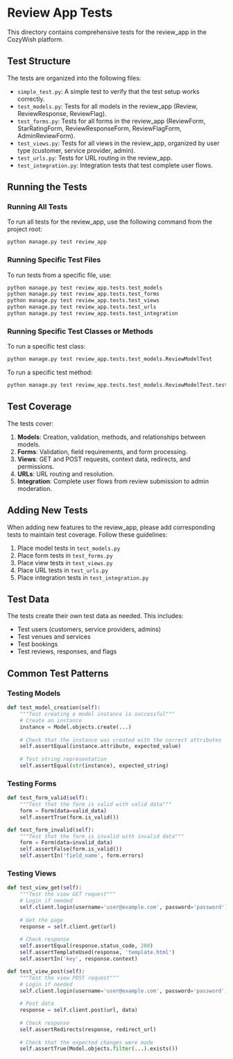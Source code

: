 # Review App Tests

This directory contains comprehensive tests for the review_app in the CozyWish platform.

## Test Structure

The tests are organized into the following files:

- `simple_test.py`: A simple test to verify that the test setup works correctly.
- `test_models.py`: Tests for all models in the review_app (Review, ReviewResponse, ReviewFlag).
- `test_forms.py`: Tests for all forms in the review_app (ReviewForm, StarRatingForm, ReviewResponseForm, ReviewFlagForm, AdminReviewForm).
- `test_views.py`: Tests for all views in the review_app, organized by user type (customer, service provider, admin).
- `test_urls.py`: Tests for URL routing in the review_app.
- `test_integration.py`: Integration tests that test complete user flows.

## Running the Tests

### Running All Tests

To run all tests for the review_app, use the following command from the project root:

```bash
python manage.py test review_app
```

### Running Specific Test Files

To run tests from a specific file, use:

```bash
python manage.py test review_app.tests.test_models
python manage.py test review_app.tests.test_forms
python manage.py test review_app.tests.test_views
python manage.py test review_app.tests.test_urls
python manage.py test review_app.tests.test_integration
```

### Running Specific Test Classes or Methods

To run a specific test class:

```bash
python manage.py test review_app.tests.test_models.ReviewModelTest
```

To run a specific test method:

```bash
python manage.py test review_app.tests.test_models.ReviewModelTest.test_review_creation
```

## Test Coverage

The tests cover:

1. **Models**: Creation, validation, methods, and relationships between models.
2. **Forms**: Validation, field requirements, and form processing.
3. **Views**: GET and POST requests, context data, redirects, and permissions.
4. **URLs**: URL routing and resolution.
5. **Integration**: Complete user flows from review submission to admin moderation.

## Adding New Tests

When adding new features to the review_app, please add corresponding tests to maintain test coverage. Follow these guidelines:

1. Place model tests in `test_models.py`
2. Place form tests in `test_forms.py`
3. Place view tests in `test_views.py`
4. Place URL tests in `test_urls.py`
5. Place integration tests in `test_integration.py`

## Test Data

The tests create their own test data as needed. This includes:

- Test users (customers, service providers, admins)
- Test venues and services
- Test bookings
- Test reviews, responses, and flags

## Common Test Patterns

### Testing Models

```python
def test_model_creation(self):
    """Test creating a model instance is successful"""
    # Create an instance
    instance = Model.objects.create(...)
    
    # Check that the instance was created with the correct attributes
    self.assertEqual(instance.attribute, expected_value)
    
    # Test string representation
    self.assertEqual(str(instance), expected_string)
```

### Testing Forms

```python
def test_form_valid(self):
    """Test that the form is valid with valid data"""
    form = Form(data=valid_data)
    self.assertTrue(form.is_valid())

def test_form_invalid(self):
    """Test that the form is invalid with invalid data"""
    form = Form(data=invalid_data)
    self.assertFalse(form.is_valid())
    self.assertIn('field_name', form.errors)
```

### Testing Views

```python
def test_view_get(self):
    """Test the view GET request"""
    # Login if needed
    self.client.login(username='user@example.com', password='password')
    
    # Get the page
    response = self.client.get(url)
    
    # Check response
    self.assertEqual(response.status_code, 200)
    self.assertTemplateUsed(response, 'template.html')
    self.assertIn('key', response.context)

def test_view_post(self):
    """Test the view POST request"""
    # Login if needed
    self.client.login(username='user@example.com', password='password')
    
    # Post data
    response = self.client.post(url, data)
    
    # Check response
    self.assertRedirects(response, redirect_url)
    
    # Check that the expected changes were made
    self.assertTrue(Model.objects.filter(...).exists())
```
